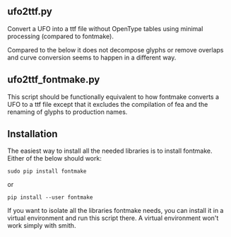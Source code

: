 ## ufo2ttf.py

Convert a UFO into a ttf file without OpenType tables using minimal processing (compared to fontmake).

Compared to the below it does not decompose glyphs or remove overlaps and curve conversion seems to happen in a different way.


## ufo2ttf_fontmake.py

This script should be functionally equivalent to how fontmake converts a UFO to a ttf file except that it excludes
the compilation of fea and the renaming of glyphs to production names.

## Installation

The easiest way to install all the needed libraries is to install fontmake. Either of the below should work:

`sudo pip install fontmake`

or

`pip install --user fontmake`

If you want to isolate all the libraries fontmake needs, you can install it in a virtual environment
and run this script there. A virtual environment won't work simply with smith.
